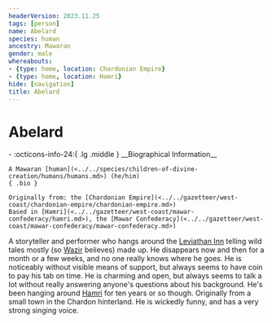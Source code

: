 ```yaml
---
headerVersion: 2023.11.25
tags: [person]
name: Abelard
species: human
ancestry: Mawaran
gender: male
whereabouts:
- {type: home, location: Chardonian Empire}
- {type: home, location: Hamri}
hide: [navigation]
title: Abelard
---
```

# Abelard
<div class="grid cards ext-narrow-margin ext-one-column" markdown>
- :octicons-info-24:{ .lg .middle } __Biographical Information__

    A Mawaran [human](<../../species/children-of-divine-creation/humans/humans.md>) (he/him)  
    { .bio }

    Originally from: the [Chardonian Empire](<../../gazetteer/west-coast/chardonian-empire/chardonian-empire.md>)
    Based in [Hamri](<../../gazetteer/west-coast/mawar-confederacy/hamri.md>), the [Mawar Confederacy](<../../gazetteer/west-coast/mawar-confederacy/mawar-confederacy.md>)
</div>


A storyteller and performer who hangs around the [Leviathan Inn](<../../gazetteer/west-coast/mawar-confederacy/leviathan-inn.md>) telling wild tales mostly (so [Wazir](<../pcs/mawar-confederacy/wazir.md>) believes) made up. He disappears now and then for a month or a few weeks, and no one really knows where he goes. He is noticeably without visible means of support, but always seems to have coin to pay his tab on time. He is charming and open, but always seems to talk a lot without really answering anyone's questions about his background. He's been hanging around [Hamri](<../../gazetteer/west-coast/mawar-confederacy/hamri.md>) for ten years or so though. Originally from a small town in the Chardon hinterland. He is wickedly funny, and has a very strong singing voice.

